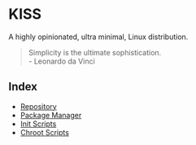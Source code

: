 # KISS

A highly opinionated, ultra minimal, Linux distribution.

> Simplicity is the ultimate sophistication.<br>- Leonardo da Vinci

## Index

- [Repository](https://github.com/kissx/packages)
- [Package Manager](https://github.com/kissx/kiss)
- [Init Scripts](https://github.com/kissx/kiss-init)
- [Chroot Scripts](https://github.com/kissx/kiss-chroot)

